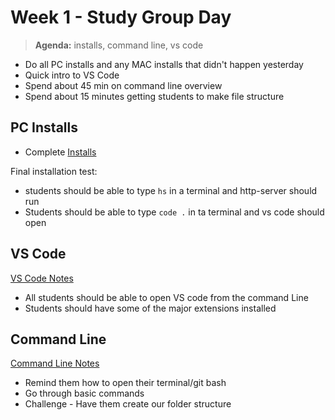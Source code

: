 # Week 1 - Study Group Day

> **Agenda:** installs, command line, vs code
* Do all PC installs and any MAC installs that didn't happen yesterday
* Quick intro to VS Code
* Spend about 45 min on command line overview
* Spend about 15 minutes getting students to make file structure

## PC Installs
* Complete [Installs](https://github.com/nss-nightclass-projects/Night-Class-Resources/blob/master/book-1-foundations/chapters/setup.md)

Final installation test:
* students should be able to type `hs` in a terminal and http-server should run
* Students should be able to type `code .` in ta terminal and vs code should open

## VS Code
[VS Code Notes](https://github.com/nss-nightclass-projects/Night-Class-Resources/blob/master/book-1-foundations/chapters/vs_code.md)
* All students should be able to open VS code from the command Line
* Students should have some of the major extensions installed

## Command Line
[Command Line Notes](https://github.com/nss-nightclass-projects/Night-Class-Resources/blob/master/book-1-foundations/chapters/command-line.md)
* Remind them how to open their terminal/git bash
* Go through basic commands
* Challenge - Have them create our folder structure
